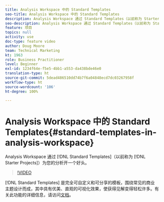 ```yaml
---
title: Analysis Workspace 中的 Standard Templates
seo-title: Analysis Workspace 中的 Standard Templates
description: Analysis Workspace 通过 Standard Templates（以前称为 Starter Projects）为您的分析开一个好头。
seo-description: Analysis Workspace 通过 Standard Templates（以前称为 Starter Projects）为您的分析开一个好头。
feature: 项目
topics: null
activity: use
doc-type: feature video
author: Doug Moore
team: Technical Marketing
kt: 1963
role: Business Practitioner
level: Beginner
exl-id: 1234f64e-f5e5-4bb1-a553-da438bde46e0
translation-type: ht
source-git-commit: 5dead486510dd74b7f6a04848ecd7dc03267958f
workflow-type: ht
source-wordcount: '106'
ht-degree: 100%

---
```


# Analysis Workspace 中的 Standard Templates{#standard-templates-in-analysis-workspace}

Analysis Workspace 通过 [!DNL Standard Templates]（以前称为 [!DNL Starter Projects]）为您的分析开一个好头。

>[!VIDEO](https://video.tv.adobe.com/v/23960/?quality=12)

[!DNL Standard Templates] 是完全可自定义和可分享的模板，围绕常见的商业主题设计而成，其中具有优美、直观的可视化效果，使获得见解变得轻松许多。有关此功能的详细信息，请访问[文档](https://marketing.adobe.com/resources/help/zh_CN/analytics/analysis-workspace/starter_projects.html)。
